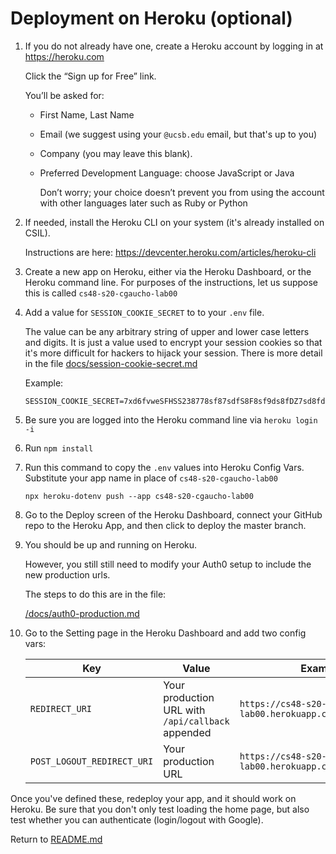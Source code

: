 # Deployment on Heroku (optional)

1. If you do not already have one, create a Heroku account by
   logging in at <https://heroku.com>

   Click the “Sign up for Free” link.

   You’ll be asked for:

   - First Name, Last Name
   - Email (we suggest using your `@ucsb.edu` email, but that's up to you)
   - Company (you may leave this blank).
   - Preferred Development Language: choose JavaScript or Java

     Don’t worry; your choice doesn’t prevent you from using the
     account with other languages later such as Ruby or Python

2. If needed, install the Heroku CLI on your system
   (it's already installed on CSIL).

   Instructions are here: <https://devcenter.heroku.com/articles/heroku-cli>

3) Create a new app on Heroku, either via the Heroku Dashboard, or the
   Heroku command line. For purposes of the instructions, let us
   suppose this is called `cs48-s20-cgaucho-lab00`

4) Add a value for `SESSION_COOKIE_SECRET` to to your `.env` file.

   The value can be any arbitrary string of upper and lower case
   letters and digits. It is just a value used to encrypt your
   session cookies so that it's more difficult for hackers to hijack
   your session. There is more detail in the file
   [docs/session-cookie-secret.md](./docs/session-cookie-secret.md)

   Example:

   ```
   SESSION_COOKIE_SECRET=7xd6fvweSFHSS238778sf87sdfS8F8sf9ds8fDZ7sd8fdDV8ASC12
   ```

5) Be sure you are logged into the Heroku command line via `heroku login -i`

6) Run `npm install`

7) Run this command to copy the `.env` values into Heroku Config Vars.
   Substitute your app name in place of `cs48-s20-cgaucho-lab00`

   ```
   npx heroku-dotenv push --app cs48-s20-cgaucho-lab00
   ```

8) Go to the Deploy screen of the Heroku Dashboard, connect your GitHub repo
   to the Heroku App, and then click to deploy the master branch.

9) You should be up and running on Heroku.

   However, you still still need to modify your
   Auth0 setup to include the new production urls.

   The steps to do this are in the file:

   [/docs/auth0-production.md](./auth0-production.md)

10. Go to the Setting page in the Heroku Dashboard and add two config vars:

    | Key                        | Value                                             | Example                                                     |
    | -------------------------- | ------------------------------------------------- | ----------------------------------------------------------- |
    | `REDIRECT_URI`             | Your production URL with `/api/callback` appended | `https://cs48-s20-cgaucho-lab00.herokuapp.com/api/callback` |
    | `POST_LOGOUT_REDIRECT_URI` | Your production URL                               | `https://cs48-s20-cgaucho-lab00.herokuapp.com/api/callback` |

Once you've defined these, redeploy your app, and it should work on
Heroku. Be sure that you don't only test loading the home page, but
also test whether you can authenticate (login/logout with Google).

Return to [README.md](../README.md)
